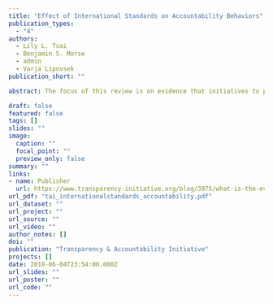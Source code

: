 ```yaml
---
title: "Effect of International Standards on Accountability Behaviors"
publication_types:
  - "4"
authors:
  - Lily L. Tsai
  - Benjamin S. Morse
  - admin
  - Varja Lipovsek
publication_short: ""

abstract: The focus of this review is on evidence that initiatives to promote international norms and standards have an impact on the behaviors of the accountability actors. The review complements the 2015 report previously commissioned by TAI on the effectiveness of governance-oriented multi-stakeholder initiatives (MSIs), which focused primarily on grey literature and highlighted the gap in this literature on the impact of MSIs on the actions of accountability actors.

draft: false
featured: false
tags: []
slides: ""
image:
  caption: ""
  focal_point: ""
  preview_only: false
summary: ""
links:
- name: Publisher
  url: https://www.transparency-initiative.org/blog/3975/what-is-the-evidence-that-efforts-to-promote-international-norms-and-standards-for-transparency-and-accountability-have-an-impact-on-behaviors-of-accountability-actors/
url_pdf: "tai_internationalstandards_accountability.pdf"
url_dataset: ""
url_project: ""
url_source: ""
url_video: ""
author_notes: []
doi: ""
publication: "Transparency & Accountability Initiative"
projects: []
date: 2018-06-04T23:54:00.000Z
url_slides: ""
url_poster: ""
url_code: ""
---
```


